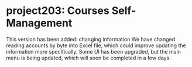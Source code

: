 # project203: Courses Self-Management
This version has been added: changing information
We have changed reading accounts by byte into Excel file, which could improve updating the information more specifically.
Some UI has been upgraded, but the main menu is being updated, which will soon be completed in a few days.
